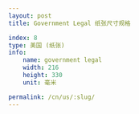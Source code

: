 ```yaml
---
layout: post
title: Government Legal 纸张尺寸规格

index: 8
type: 美国 (纸张)
info:
    name: government legal
    width: 216
    height: 330
    unit: 毫米

permalink: /cn/us/:slug/
---
```



